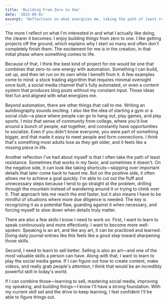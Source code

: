 ```yaml
---
title: 'Building From Zero to One'
date: '2025-09-01'
excerpt: 'Reflections on what energizes me, taking the path of least resistance, and skills I want to develop.'
---
```


The more I reflect on what I'm interested in and what I actually like doing, the clearer it becomes: I enjoy building things from zero to one. I like getting projects off the ground, which explains why I start so many and often don't completely finish them. The excitement for me is in the creation, in that initial phase where something comes to life.

Because of that, I think the best kind of project for me would be one that combines that zero-to-one energy with automation. Something I can build, set up, and then let run on its own while I benefit from it. A few examples come to mind: a stock trading algorithm that requires minimal oversight once built, a social media channel that's fully automated, or even a content system that produces blog posts without my constant input. Those ideas feel fun and aligned with what energizes me.

Beyond automation, there are other things that call to me. Writing an autobiography sounds exciting. I also like the idea of starting a gym or a social club—a place where people can go to hang out, play games, and play sports. I miss that sense of community from college, where you'd live around a bunch of people, eat together, and constantly have opportunities to socialize. Even if you didn't know everyone, you were part of something bigger, and that made it easy to meet people and form connections. I think that's something most adults lose as they get older, and it feels like a missing piece in life.

Another reflection I've had about myself is that I often take the path of least resistance. Sometimes that works in my favor, and sometimes it doesn't. On the negative side, it can look like taking shortcuts—skipping over important details that later come back to haunt me. But on the positive side, it often allows me to achieve a goal quickly. I'm able to cut out the fluff and unnecessary steps because I tend to go straight at the problem, drilling through the mountain instead of wandering around it or trying to climb over it. That approach lets me reach the end faster, but it also means I have to be mindful of situations where more due diligence is needed. The key is recognizing it as a potential flaw, guarding against it when necessary, and forcing myself to slow down when details truly matter.

There are also a few skills I know I need to work on. First, I want to learn to speak continuously and more effectively. I want to become more well-spoken. Speaking is an art, and like any art, it can be practiced and learned. Doing daily journal entries like this feels like a good step toward sharpening those skills.

Second, I need to learn to sell better. Selling is also an art—and one of the most valuable skills a person can have. Along with that, I want to learn to play the social media game. If I can figure out how to create content, make videos, and really grab people's attention, I think that would be an incredibly powerful skill in today's world.

If I can combine those—learning to sell, mastering social media, improving my speaking, and building things—I know I'll have a strong foundation. With my current skill set and the drive to keep learning, I feel confident I'll be able to figure things out.










